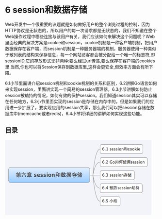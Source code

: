 # 6 session和数据存储
Web开发中一个很重要的议题就是如何做好用户的整个浏览过程的控制，因为HTTP协议是无状态的，所以用户的每一次请求都是无状态的，我们不知道在整个Web操作过程中哪些连接与该用户有关，我们应该如何来解决这个问题呢？Web里面经典的解决方案是cookie和session，cookie机制是一种客户端机制，把用户数据保存在客户端，而session机制是一种服务器端的机制，服务器使用一种类似于散列表的结构来保存信息，每一个网站访客都会被分配给一个唯一的标志符,即sessionID,它的存放形式无非两种:要么经过url传递,要么保存在客户端的cookies里.当然,你也可以将Session保存到数据库里,这样会更安全,但效率方面会有所下降。

6.1小节里面讲介绍session机制和cookie机制的关系和区别，6.2讲解Go语言如何来实现session，里面讲实现一个简易的session管理器，6.3小节讲解如何防止session被劫持的情况，如何有效的保护session。我们知道session其实可以存储在任何地方，6.3小节里面实现的session是存储在内存中的，但是如果我们的应用进一步扩展了，要实现应用的session共享，那么我们可以把session存储在数据库中(memcache或者redis)，6.4小节将详细的讲解如何实现这些功能。

## 目录
   ![](images/navi6.png?raw=true)

